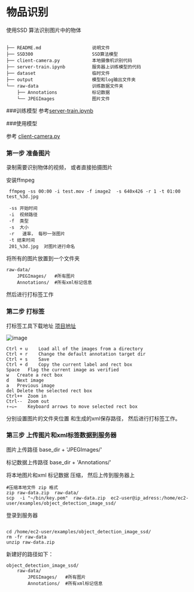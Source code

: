 # 物品识别

使用SSD 算法识别图片中的物体
```

├── README.md                   说明文件
├── SSD300                      SSD算法模型
├── client-camera.py            本地摄像机识别代码
├── server-train.ipynb          服务器上训练模型的代码   
├── dataset                     临时文件
├── output                      模型和log输出文件夹
└── raw-data                    训练数据文件夹
    ├── Annotations             标记数据
    └── JPEGImages              图片文件

```
 
 
 
###训练模型
参考[server-train.ipynb](./server-train.ipynb)


###使用模型

参考 [client-camera.py](./client-camera.py)


### 第一步 准备图片

录制需要识别物体的视频， 或者直接拍摄图片

安装ffmpeg   
```
 ffmpeg -ss 00:00 -i test.mov -f image2  -s 640x426 -r 1 -t 01:00 test_%3d.jpg
 
 -ss 开始时间
 -i  视频路径
 -f  类型
 -s  大小
 -r   速率， 每秒一张图片
 -t 结束时间
 201_%3d.jpg  对图片进行命名

```

将所有的图片放置到一个文件夹
```shell
raw-data/
    JPEGImages/   #所有图片
    Annotations/  #所有xml标记信息

```

然后进行打标签工作


### 第二步 打标签

打标签工具下载地址
[项目地址](https://github.com/wkentaro/labelme)

![image](http://raw.githubusercontent.com/tzutalin/labelImg/master/demo/demo3.jpg)

```
Ctrl + u	Load all of the images from a directory
Ctrl + r	Change the default annotation target dir
Ctrl + s	Save
Ctrl + d	Copy the current label and rect box
Space	Flag the current image as verified
w	Create a rect box
d	Next image
a	Previous image
del	Delete the selected rect box
Ctrl++	Zoom in
Ctrl--	Zoom out
↑→↓←	Keyboard arrows to move selected rect box
```


分别设置图片的文件夹位置  和生成的xml保存路径， 然后进行打标签工作。 


### 第三步  上传图片和xml标签数据到服务器

图片上传路径        base_dir + 'JPEGImages/' 

标记数据上传路径     base_dir + 'Annotations/' 


将本地图片和xml 标记数据 压缩， 然后上传到服务器上

```shell
#压缩本地文件 zip 格式
zip raw-data.zip  raw-data/
scp  -i "~/bin/key.pem"  raw-data.zip  ec2-user@ip_adress:/home/ec2-user/examples/object_detection_image_ssd/
```

登录到服务器

```shell

cd /home/ec2-user/examples/object_detection_image_ssd/
rm -fr raw-data
unzip raw-data.zip
```
新建好的路径如下： 
```
object_detection_image_ssd/
    raw-data/
        JPEGImages/   #所有图片
        Annotations/  #所有xml标记信息

```



